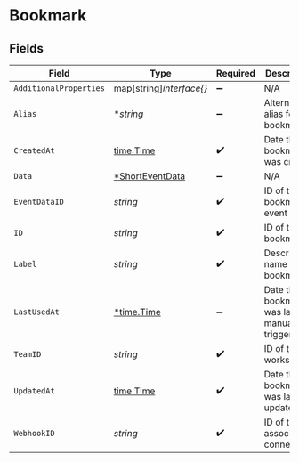 # Bookmark


## Fields

| Field                                                    | Type                                                     | Required                                                 | Description                                              |
| -------------------------------------------------------- | -------------------------------------------------------- | -------------------------------------------------------- | -------------------------------------------------------- |
| `AdditionalProperties`                                   | map[string]*interface{}*                                 | :heavy_minus_sign:                                       | N/A                                                      |
| `Alias`                                                  | **string*                                                | :heavy_minus_sign:                                       | Alternate alias for the bookmark                         |
| `CreatedAt`                                              | [time.Time](https://pkg.go.dev/time#Time)                | :heavy_check_mark:                                       | Date the bookmark was created                            |
| `Data`                                                   | [*ShortEventData](../../models/shared/shorteventdata.md) | :heavy_minus_sign:                                       | N/A                                                      |
| `EventDataID`                                            | *string*                                                 | :heavy_check_mark:                                       | ID of the bookmarked event data                          |
| `ID`                                                     | *string*                                                 | :heavy_check_mark:                                       | ID of the bookmark                                       |
| `Label`                                                  | *string*                                                 | :heavy_check_mark:                                       | Descriptive name of the bookmark                         |
| `LastUsedAt`                                             | [*time.Time](https://pkg.go.dev/time#Time)               | :heavy_minus_sign:                                       | Date the bookmark was last manually triggered            |
| `TeamID`                                                 | *string*                                                 | :heavy_check_mark:                                       | ID of the workspace                                      |
| `UpdatedAt`                                              | [time.Time](https://pkg.go.dev/time#Time)                | :heavy_check_mark:                                       | Date the bookmark was last updated                       |
| `WebhookID`                                              | *string*                                                 | :heavy_check_mark:                                       | ID of the associated connection                          |